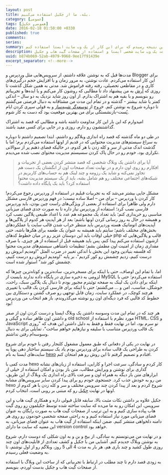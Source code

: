 ```yaml
---
layout: post
title: بله، ما از جکیل استفاده می‌کنیم.
category: [عمومی]
tags: [همومی, جکیل]
date: 2016-02-18 01:50:00 +0330
published: true
comments:
series:
summary: بعد از مدت‌ها دوباره تصمیم به نوشتن در یک وبلاگ شخصی گرفتم، برای این‌ کار حالت‌ها و روش‌های مختلف ممکن رو بررسی کردم و بالاخره به این نتیجه رسیدم که برای این کار از یک وب سایت ایستا استفاده کنم.
description: ایده‌های من در ارتباط با دلایل مهاجرتم به سمت ساخت یک وب سایت شخصی ایستا و استفاده از صفحات گیت هاب و جکیل.
uuid: b874b069-52ab-4979-9968-9ee17f91439e
excerpt_separator: <!--more--> 
---
```

مدت‌ها قبل که به نوشتن علاقه داشتم، از سرویس‌هایی مثل وردپرس و Blogger برای این کار استفاده می‌کردم. عادت نوشتن، به مرور زمان و با افزایش حجم درگیری‌های کاری و در مقاطعی تحصیلی، رفته رفته فراموش شد. مدتی به همین شکل گذشت تا روزی که [آرش](http://thearash.net)  به من پیشنهاد داد تا مطالبی که روشون کار می‌کنم و یا ایده‌ها و تجربیاتم رو بنویسم و با بقیه هم به اشتراک بذارم.
از اون روز شاید نزدیک به دو سال – اندکی کمتر یا شاید بیشتر - گذشته و در تمام این مدت من مشتاقانه به دنبال فرصتی می‌گشتم تا دوباره شروع به نوشتن کنم. خروج از [توسعه‌گر شبیه‌ساز](http://simulator.ir)  و به قولی سپری کردن ایام پُست-بازنشستگی برای من بهترین موقعیت بود که دست به کار شوم.

امیدوارم که این بار این کار مداومت داشته باشه و مطالبی که قصد به اشتراک گذاشتنشون رو دارم، روزی و در جایی برای کسی مفید باشند.

در طی دو ماه گذشته که قصد راه اندازی وبلاگم رو داشتم، ابتدا تصمیم داشتم تا دوباره به سراغ سیستم‌های مدیریت محتوایی که در قدیم از اونها استفاده می‌کردم برم؛ اما با گذشت اندک مدتی از سر و کله زدن با هر کدوم، در حالیکه فضای ذهنم پر از سوالاتی تکراری بود، خودم رو در حال پاک کردن سسیستم مدیریت محتوای نصب شده می‌دیدم.

<p><blockquote class="warning">
آیا برای داشتن یک وبلاگ شخصی که قصد منتشر کردن بعضی از تجربیات و افکارم رو روی اون دارم و در نهایت تعداد صفحات اون از انگشتان یک دست هم تجاوز نمی‌کنه و شاید یک رزومه و چند لینک هم به حساب‌های کاربریم در شبکه‌های اجتماعی مختلف رو هم شامل بشه، باید از یک سیستم مدیریت محتوا استفاده کرد؟ باید یک پایگاه داده داشت؟
</blockquote></p>

مشکل جایی بیشتر می‌شد که به تجربیات قبلیم در استفاده از وردپرس رجوع می‌کردم! کار کردن با وردپرس – برای من – اصلا ساده نیست؛ در فهم وردپرس فارسی مشکل دارم ولی ظاهرا برای استفاده از بعضی از ویژگی‌های راست چین بودن، باید وردپرس فارسی نصب کرد؛ استفاده از وردپرس نیاز داره تا به صورت جدی فضای میزبانی مناسبی رو خریداری کنم؛ باید تعداد یک مجموعه هم عدد با اعداد طبیعی پلاگین نصب کرد و همیشه در حال به روز رسانی کردن اونها باشم؛ بعد از هر آپدیتِ هر کدوم از پلاگین‌ها و آپدیت‌های اتوماتیک هسته وردپرس باید منتظر خراب شدن قالب سایت یا عملکردهای بخش‌های مختلف باشم؛ سایتم باید همیشه به عنوان یک طعمه برای هکرها باشه، حتی خیلی اوقات باید این دوستان عزیز رو در میان خطوط کدهای php قالب و پلاگین‌هایی که ازشون استفاده می‌کنم پیدا کنم، پس باید همیشه قبل از استفاده از هر چیزی، با صرف مقداری زمان از امنیت اون مطمئن بشم؛ تنظیمات نامتناهی سیستم‌های مدیریت محتوا که فلسفه بنیادین وجود این بخش با اندکی تغییر در ضرب المثل "اومدیم ابروش رو درست کنیم، زدیم چشمش رو کور کردیم"، بر پایه "اومدیم ابروش رو درست کنیم، چشمش کور شد" استوار شده است.

اما، با تمام این اوصاف، حتی با اینکه برای مسخره‌ترین، ساده‌ترین و کوتاه‌ترین چیزها که لزومی به ذخیره سازی در پایگاه داده ندارند بایست از MySQL استفاده می‌کردم؛ حتی با اینکه برای دادن یک لینک به صفحه توئیترم مجبور بودم تا دنبال یک پلاگین سبک، راحت، خوشگل، مناسب، امن و ... می‌گشتم؛ حتی با اینکه برای فارسی کردن یک قالب یا تغییری هرچند کوچک، در عملکرد سایت، زمان قابل توجهی رو صرف گشتن و دستکاری بین خطوط کد قالبی که فرد دیگه‌ای اون رو نوشته می‌گذروندم، باز هم انتخاب من وردپرس بود!

هر چند که در تمام این مدت وسوسه داشتن یک وبلاگ ایستا و درست کردن اون از صفر و داشتن اون ظاهر ساده و گیکی و old school مورد نظرم با استفاده از HTML، CSS و JavaScript تو سرم بود، اما در نهایت فقط و فقط به دلیل داشتن این هدف که "روزی یک قالب وردپرس متناسب با سلیقه و نیازهایم خواهم ساخت"، تمایلی برای به دنبال وسوسه‌ام رفتن نداشتم.

در نهایت در یکی از دفعاتی که طبق معمول مشغول کلنجار رفتن با خودم برای شروع کردن به طراحی یک قالب ساده برای وردپرس بودم یاد یک سیستم ساختار دهی پویا به سایت‌های ایستا به نام [hexo](http://hexo.io)  افتادم و تصمیم گرفتم تا این روش رو هم امتحان کنم.

مدت کمی با hexo کار کردم و سادگی، سرعت اجرا و کارایی، استفاده از زبان‌های نشانه گذاری برای نوشتن و ویرایش مطالب، متن باز بودن و امکان استفاده از خیلی از ابزارهای متن باز دیگه به همراه اون و سرعت بالای راه‌ اندازی یک وبلاگ از این طریق، من رو به خودش جذب کرد. جستجوی خودم رو برای پیدا کردن سایر سرویس‌های مشابه hexo شروع کردم و بعد از پیدا کردن چند سرویس مختلف و سر و کله زدن با هر کدوم از اونها در نهایت [جِکیل](http://jekyllrb.com)  رو که مبتنی بر روبی است، انتخاب کردم.

جکیل علاوه بر داشتن نکات مثبت بالا، سابقه قابل قبولی داره و همکاری گیت هاب و این سرویس، این امکان رو به ما می‌ده که سایت ساخته شده توسط جکیلمون رو روی گیت هاب پیاده سازی کنیم و به این ترتیب از صفحات گیت هاب به صورت رایگان به عنوان فضای میزبانی مورد نیاز استفاده کنیم و به راحتی صفحه شخصی خودمون رو روی هر دامنه دلخواهی منتشر کنیم. ضمن اینکه استفاده از گیت هاب به عنوان فضای میزبانی، به این معنیه که سایت ما دارای version control خواهد بود.

و در نهایت من می‌تونستم به سادگی، از بیخ و بن و به اون شکلی که دوست دارم، شروع به نوشتن وبلاگ جدیدم کنم. آشنایی من با جکیل و کشف تعدادی از قابلیت‌های اون چند روزی طول کشید و چند باری هم، هر بار به مدت 4 الی 5 روز، وبلاگم رو از اول نوشتم، تا به وضعیت فعلی رسیدم.

به زودی قصد دارم تا چند مطلب در ارتباط با تجربیاتی که از ساخت این وبلاگ با استفاده از صفحات گیت هاب و جکیل بدست آوردم، بنویسم.
